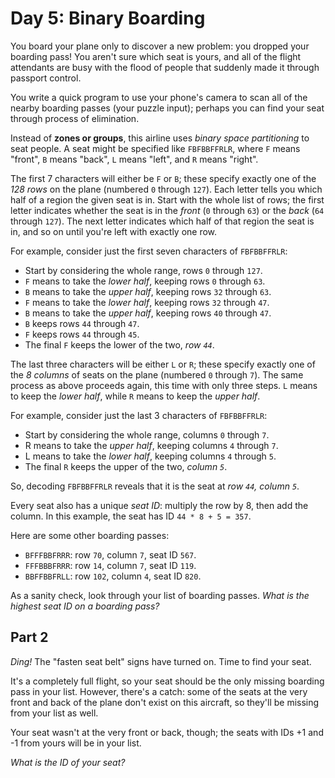 # Day 5: Binary Boarding

You board your plane only to discover a new problem: you dropped your boarding
pass! You aren't sure which seat is yours, and all of the flight attendants are
busy with the flood of people that suddenly made it through passport control.

You write a quick program to use your phone's camera to scan all of the nearby
boarding passes (your puzzle input); perhaps you can find your seat through
process of elimination.

Instead of **zones or groups**, this airline uses *binary space partitioning* to
seat people. A seat might be specified like `FBFBBFFRLR`, where `F` means
"front", `B` means "back", `L` means "left", and `R` means "right".

The first 7 characters will either be `F` or `B`; these specify exactly one of
the *128 rows* on the plane (numbered `0` through `127`). Each letter tells you
which half of a region the given seat is in. Start with the whole list of rows;
the first letter indicates whether the seat is in the *front* (`0` through `63`)
or the *back* (`64` through `127`). The next letter indicates which half of that
region the seat is in, and so on until you're left with exactly one row.

For example, consider just the first seven characters of `FBFBBFFRLR`:

  * Start by considering the whole range, rows `0` through `127`.
  * `F` means to take the *lower half*, keeping rows `0` through `63`.
  * `B` means to take the *upper half*, keeping rows `32` through `63`.
  * `F` means to take the *lower half*, keeping rows `32` through `47`.
  * `B` means to take the *upper half*, keeping rows `40` through `47`.
  * `B` keeps rows `44` through `47`.
  * `F` keeps rows `44` through `45`.
  * The final `F` keeps the lower of the two, *row `44`*.

The last three characters will be either `L` or `R`; these specify exactly one
of the *8 columns* of seats on the plane (numbered `0` through `7`). The same
process as above proceeds again, this time with only three steps. `L` means to
keep the *lower half*, while `R` means to keep the *upper half*.

For example, consider just the last 3 characters of `FBFBBFFRLR`:

  * Start by considering the whole range, columns `0` through `7`.
  * R means to take the *upper half*, keeping columns `4` through `7`.
  * L means to take the *lower half*, keeping columns `4` through `5`.
  * The final `R` keeps the upper of the two, *column `5`*.

So, decoding `FBFBBFFRLR` reveals that it is the seat at *row `44`, column `5`*.

Every seat also has a unique *seat ID*: multiply the row by 8, then add the
column. In this example, the seat has ID `44 * 8 + 5 = 357`.

Here are some other boarding passes:

  * `BFFFBBFRRR`: row `70`, column `7`, seat ID `567`.
  * `FFFBBBFRRR`: row `14`, column `7`, seat ID `119`.
  * `BBFFBBFRLL`: row `102`, column `4`, seat ID `820`.

As a sanity check, look through your list of boarding passes. *What is the
highest seat ID on a boarding pass?*

## Part 2

*Ding!* The "fasten seat belt" signs have turned on. Time to find your seat.

It's a completely full flight, so your seat should be the only missing boarding
pass in your list. However, there's a catch: some of the seats at the very front
and back of the plane don't exist on this aircraft, so they'll be missing from
your list as well.

Your seat wasn't at the very front or back, though; the seats with IDs +1 and -1
from yours will be in your list.

*What is the ID of your seat?*
